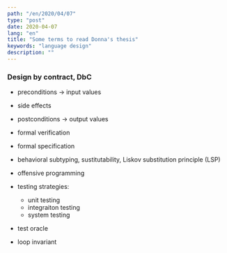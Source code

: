 ```yaml
---
path: "/en/2020/04/07"
type: "post"
date: 2020-04-07
lang: "en"
title: "Some terms to read Donna's thesis"
keywords: "language design"
description: ""
---
```


### Design by contract, DbC

- preconditions -> input values
- side effects
- postconditions -> output values

- formal verification
- formal specification

- behavioral subtyping, sustitutability, Liskov substitution principle (LSP)
- offensive programming  

- testing strategies:  
    - unit testing  
    - integraiton testing  
    - system testing  

- test oracle

- loop invariant